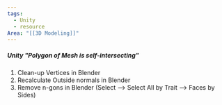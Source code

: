 ```yaml
---
tags:
  - Unity
  - resource
Area: "[[3D Modeling]]"
---
```

##### Unity "Polygon of Mesh is self-intersecting"

1. Clean-up Vertices in Blender
2. Recalculate Outside normals in Blender
3. Remove n-gons in Blender (Select --> Select All by Trait -->  Faces by Sides)